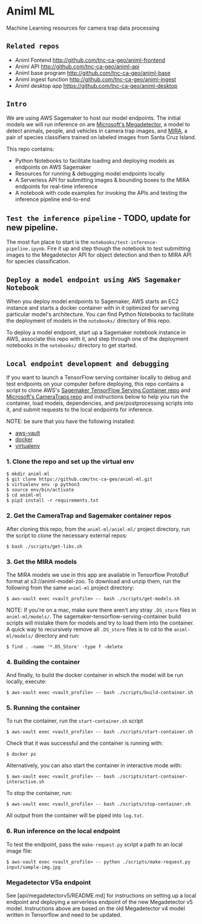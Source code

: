 # Animl ML
Machine Learning resources for camera trap data processing

## `Related repos`
- Animl Fontend           http://github.com/tnc-ca-geo/animl-frontend
- Animl API               http://github.com/tnc-ca-geo/animl-api
- Animl base program      http://github.com/tnc-ca-geo/animl-base
- Animl ingest function   http://github.com/tnc-ca-geo/animl-ingest
- Animl desktop app       https://github.com/tnc-ca-geo/animl-desktop

## `Intro`

We are using AWS Sagemaker to host our model endpoints. The initial models we will run inference on are [Microsoft's Megadetector](https://github.com/microsoft/CameraTraps/blob/master/megadetector.md), a model to detect animals, people, and vehicles in camera trap images, and [MIRA](https://github.com/tnc-ca-geo/mira), a pair of species classifiers trained on labeled images from Santa Cruz Island.

This repo contains: 
  - Python Notebooks to facilitate loading and deploying models as endpoints on AWS Sagemaker
  - Resources for running & debugging model endpoints locally
  - A Serverless API for submitting images & bounding boxes to the MIRA endpoints for real-time inference
  - A notebook with code examples for invoking the APIs and testing the inference pipeline end-to-end

## `Test the inference pipeline` - TODO, update for new pipeline.

The most fun place to start is the ```notebooks/test-inference-pipeline.ipynb```. Fire it up and step though the notebook to test submitting images to the Megadetector API for object detection and then to MIRA API for species classification. 

## `Deploy a model endpoint using AWS Sagemaker Notebook`

When you deploy model endpoints to Sagemaker, AWS starts an EC2 instance and starts a docker container with in it optimized for serving particular model's architecture. You can find Python Notebooks to facilitate the deployment of models in the ```notebooks/``` directory of this repo.

To deploy a model endpoint, start up a Sagemaker notebook instance in AWS, associate this repo with it, and step through one of the deployment notebooks in the ```notebooks/``` directory to get started.

## `Local endpoint development and debugging`

If you want to launch a TensorFlow serving container locally to debug and test endpoints on your computer before deploying, this repo contains a script to clone AWS's [Sagemaker TensorFlow Serving Container repo](https://github.com/aws/sagemaker-tensorflow-serving-container/) and [Microsoft's CameraTraps repo](https://github.com/microsoft/CameraTraps) and instructions below to help you run the container, load models, dependencies, and pre/postprocessing scripts into it, and submit requests to the local endpoints for inference.

NOTE: be sure that you have the following installed:
 - [aws-vault](https://github.com/99designs/aws-vault)
 - [docker](https://docs.docker.com/docker-for-mac/install/) 
 - [virtualenv](https://virtualenv.pypa.io/en/latest/) 

### 1. Clone the repo and set up the virtual env

```
$ mkdir animl-ml
$ git clone https://github.com/tnc-ca-geo/animl-ml.git
$ virtualenv env -p python3
$ source env/bin/activate
$ cd animl-ml
$ pip3 install -r requirements.txt
```

### 2. Get the CameraTrap and Sagemaker container repos

After cloning this repo, from the ```animl-ml/animl-ml/``` project directory, run the script to clone the necessary external repos:
```
$ bash ./scripts/get-libs.sh
```

### 3. Get the MIRA models

The MIRA models we use in this app are available in Tensorflow ProtoBuf format at s3://animl-model-zoo. To download and unzip them, run the following from the same ```animl-ml``` project directory:
```
$ aws-vault exec <vault_profile> -- bash ./scripts/get-models.sh
```

NOTE: If you're on a mac, make sure there aren't any stray ```.DS_store``` files in ```animl-ml/models/```. The sagemaker-tensorflow-serving-container build scripts will mistake them for models and try to load them into the container. A quick way to recursively remove all ```.DS_store``` files is to cd to the ```animl-ml/models/``` directory and run: 
```
$ find . -name '*.DS_Store' -type f -delete
```

### 4. Building the container

And finally, to build the docker container in which the model will be run locally, execute:
```
$ aws-vault exec <vault_profile> -- bash ./scripts/build-container.sh
```

### 5. Running the container

To run the container, run the ```start-container.sh``` script
```
$ aws-vault exec <vault_profile> -- bash ./scripts/start-container.sh
```

Check that it was successful and the container is running with:
```
$ docker ps
``` 

Alternatively, you can also start the container in interactive mode with:
```
$ aws-vault exec <vault_profile> -- bash ./scripts/start-container-interactive.sh
```

To stop the container, run:
```
$ aws-vault exec <vault_profile> -- bash ./scripts/stop-container.sh
```

All output from the container will be piped into ```log.txt```.

### 6. Run inference on the local endpoint
To test the endpoint, pass the ```make-request.py``` script a path to an local image file:
```
$ aws-vault exec <vault_profile> -- python ./scripts/make-request.py input/sample-img.jpg
```

### Megadetector V5a endpoint

See [api/megadetectorv5/README.md] for instructions on setting up a local endpoint and deploying a serverless endpoint of the new Megadetector v5 model. Instructions above are based on the old Megadetector v4 model written in Tensorflow and need to be updated.
